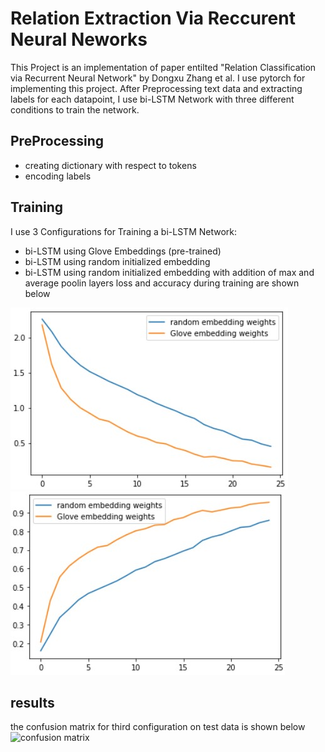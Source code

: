 # Relation Extraction Via Reccurent Neural Neworks

This Project is an implementation of paper entilted "Relation Classification via Recurrent Neural Network" by Dongxu Zhang et al.
I use pytorch for implementing this project. After Preprocessing text data and extracting labels for each datapoint, I use bi-LSTM Network with three different conditions to train the network.

## PreProcessing
- creating dictionary with respect to tokens
- encoding labels

## Training
I use 3 Configurations for Training a bi-LSTM Network:
- bi-LSTM using Glove Embeddings (pre-trained)
- bi-LSTM using random initialized embedding
- bi-LSTM using random initialized embedding with addition of max and average poolin layers
loss and accuracy during training are shown below  

![loss during training](loss.jpg "loss")
![accuracy during training](accuracy.jpg "accuracy")


## results
the confusion matrix for third configuration on test data is shown below
![confusion matrix](/confiusion_matrix.jpg "confusion matrix")
